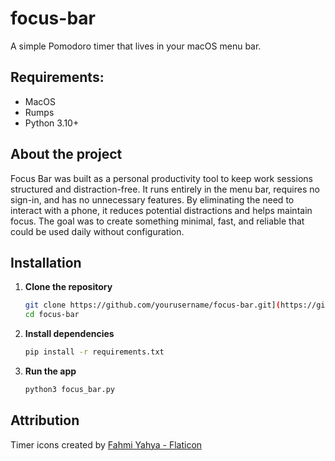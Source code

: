 # focus-bar
A simple Pomodoro timer that lives in your macOS menu bar.

## Requirements:

- MacOS
- Rumps
- Python 3.10+

## About the project

Focus Bar was built as a personal productivity tool to keep work sessions structured and distraction-free. It runs entirely in the menu bar, requires no sign-in, and has no unnecessary features. By eliminating the need to interact with a phone, it reduces potential distractions and helps maintain focus. The goal was to create something minimal, fast, and reliable that could be used daily without configuration.

## Installation

1. **Clone the repository**

   ```bash
   git clone https://github.com/yourusername/focus-bar.git](https://github.com/premsathisha/focus-bar.git
   cd focus-bar
   ```

2. **Install dependencies**

   ```bash
   pip install -r requirements.txt
   ```

3. **Run the app**

   ```bash
   python3 focus_bar.py
   ```
   
## Attribution

Timer icons created by [Fahmi Yahya - Flaticon](https://www.flaticon.com/free-icons/timer)
